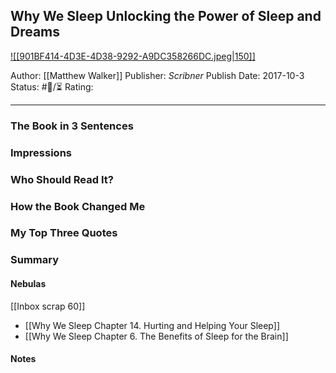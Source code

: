 ## Why We Sleep Unlocking the Power of Sleep and Dreams

[ ![[901BF414-4D3E-4D38-9292-A9DC358266DC.jpeg|150]] ](https://www.amazon.com/gp/aw/d/B06ZZ1YGJ5/ref=tmm_kin_swatch_0?ie=UTF8&qid=1676740370&sr=8-1)

Author: [[Matthew Walker]]
Publisher: _Scribner_
Publish Date: 2017-10-3
Status: #💫/⏳ 
Rating:

___

### The Book in 3 Sentences



### Impressions



### Who Should Read It?



### How the Book Changed Me



### My Top Three Quotes



### Summary



#### Nebulas

[[Inbox scrap 60]]

- [[Why We Sleep Chapter 14. Hurting and Helping Your Sleep]]
- [[Why We Sleep Chapter 6. The Benefits of Sleep for the Brain]]

#### Notes

